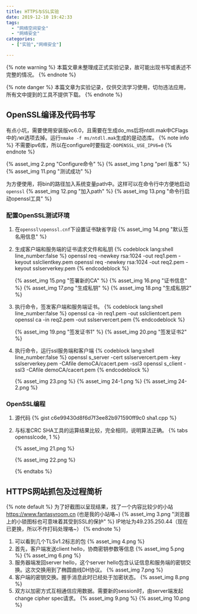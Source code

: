```yaml
---
title: HTTPS与SSL实验 
date: 2019-12-10 19:42:33 
tags:
  - "网络空间安全"
  - "网络安全"
categories:
  - ["实验","网络安全"]

---
```


{% note warning %}
本篇文章未整理成正式实验记录，故可能出现书写或表述不完整的情况。
{% endnote %}

<!-- more -->
{% note danger %}
本篇文章为实验记录，仅供交流学习使用，切勿违法应用，所有文中提到的工具不提供下载。
{% endnote %}

## OpenSSL编译及代码书写

有点小坑，需要使用安装版vc6.0，且需要在生成do_ms后将ntdll.mak中CFlags中的`/WX`选项去掉。运行`nmake -f ms/ntdll.mak`生成的是动态库。
{% note info %}
不需要ipv6库，所以在configure时要指定`-DOPENSSL_USE_IPV6=0`
{% endnote %}

{% asset_img 2.png "Configure命令" %}
{% asset_img 1.png "perl 版本" %}
{% asset_img 11.png "测试成功" %}

为方便使用，将bin的路径加入系统变量path中。这样可以在命令行中方便地启动`openssl`
{% asset_img 12.png "加入path" %}
{% asset_img 13.png "命令行启动openssl工具" %}

### 配置OpenSSL测试环境

1. 在`openssl\openssl.cnf`下设置证书缺省字段
	{% asset_img 14.png "默认签名用信息" %}
2. 生成客户端和服务端的证书请求文件和私钥
    {% codeblock lang:shell line_number:false %}
    openssl req -newkey rsa:1024 -out req1.pem -keyout sslclientkey.pem openssl req -newkey rsa:1024 -out req2.pem -keyout sslserverkey.pem
    {% endcodeblock %}
    
    {% asset_img 15.png "签署新的CA" %}
    {% asset_img 16.png "证书信息" %}
    {% asset_img 17.png "生成私钥" %} 
    {% asset_img 18.png "生成私钥2" %}
3. 执行命令，签发客户端和服务端证书。
    {% codeblock lang:shell line_number:false %}
    openssl ca -in req1.pem -out sslclientcert.pem openssl ca -in req2.pem -out sslservercert.pem
    {% endcodeblock %}
   
    {% asset_img 19.png "签发证书1" %}
    {% asset_img 20.png "签发证书2" %}
4. 执行命令，运行ssl服务端和客户端 
    {% codeblock lang:shell line_number:false %} 
    openssl s_server -cert sslservercert.pem -key sslserverkey.pem -CAfile demoCA/cacert.pem -ssl3 openssl s_client -ssl3 -CAfile demoCA/cacert.pem
    {% endcodeblock %}
   
    {% asset_img 23.png %} 
    {% asset_img 24-1.png %} 
    {% asset_img 24-2.png %}

### OpenSSL编程
1. 源代码 {% gist c6e99430d8f6d7f3ee82b971590ff9c0 sha1.cpp %}
2. 与标准CRC SHA工具的运算结果比较，完全相同，说明算法正确。 {% tabs opensslcode, 1 %}

	<!-- tab 代码运行 -->
	{% asset_img 21.png %}
	<!-- endtab -->
	<!-- tab 标准工具 -->
	{% asset_img 22.png %}
	<!-- endtab -->
	{% endtabs %}

## HTTPS网站抓包及过程简析

{% note default %}
为了好截图以呈现结果，找了一个内容比较少的小站 https://www.fantasyroom.cn (也是我的小站咯~)
{% asset_img 3.png "浏览器上的小锁图标也可意味着其受到SSL的保护" %}
IP地址为49.235.250.44（现在已更换，所以不作打码处理咯~）
{% endnote %}

1. 可以看到几个TLSv1.2标志的包
	{% asset_img 4.png %}
2. 首先，客户端发送client hello，协商密钥参数等信息
    {% asset_img 5.png %}
    {% asset_img 6.png %}
3. 服务器端发回server hello，这个server hello包含认证信息和服务端的密钥交换。这次交换用到了椭圆曲线DH协议。
    {% asset_img 7.png %}
4. 客户端的密钥交换。握手消息此时已经处于加密状态。
    {% asset_img 8.png %}
5. 双方以加密方式互相通信应用数据。需要新的session时，由server端发起change cipher spec请求。
    {% asset_img 9.png %} 
    {% asset_img 10.png %}
